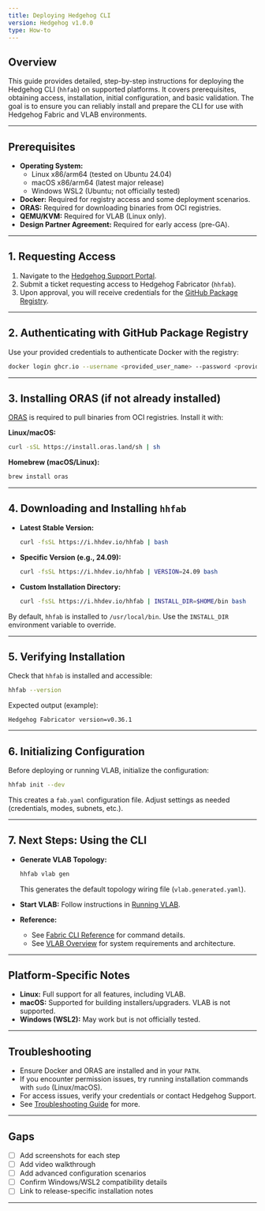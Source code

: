 ```yaml
---
title: Deploying Hedgehog CLI
version: Hedgehog v1.0.0
type: How-to
---
```


## Overview

This guide provides detailed, step-by-step instructions for deploying the Hedgehog CLI (`hhfab`) on supported platforms. It covers prerequisites, obtaining access, installation, initial configuration, and basic validation. The goal is to ensure you can reliably install and prepare the CLI for use with Hedgehog Fabric and VLAB environments.

---

## Prerequisites

- **Operating System:**
  - Linux x86/arm64 (tested on Ubuntu 24.04)
  - macOS x86/arm64 (latest major release)
  - Windows WSL2 (Ubuntu; not officially tested)
- **Docker:** Required for registry access and some deployment scenarios.
- **ORAS:** Required for downloading binaries from OCI registries.
- **QEMU/KVM:** Required for VLAB (Linux only).
- **Design Partner Agreement:** Required for early access (pre-GA).

---

## 1. Requesting Access

1. Navigate to the [Hedgehog Support Portal](https://support.githedgehog.com/).
2. Submit a ticket requesting access to Hedgehog Fabricator (`hhfab`).
3. Upon approval, you will receive credentials for the [GitHub Package Registry](https://ghcr.io).

---

## 2. Authenticating with GitHub Package Registry

Use your provided credentials to authenticate Docker with the registry:

```bash
docker login ghcr.io --username <provided_user_name> --password <provided_token_string>
```

---

## 3. Installing ORAS (if not already installed)

[ORAS](https://oras.land/) is required to pull binaries from OCI registries. Install it with:

**Linux/macOS:**
```bash
curl -sSL https://install.oras.land/sh | sh
```

**Homebrew (macOS/Linux):**
```bash
brew install oras
```

---

## 4. Downloading and Installing `hhfab`

- **Latest Stable Version:**
  ```bash
  curl -fsSL https://i.hhdev.io/hhfab | bash
  ```
- **Specific Version (e.g., 24.09):**
  ```bash
  curl -fsSL https://i.hhdev.io/hhfab | VERSION=24.09 bash
  ```
- **Custom Installation Directory:**
  ```bash
  curl -fsSL https://i.hhdev.io/hhfab | INSTALL_DIR=$HOME/bin bash
  ```

By default, `hhfab` is installed to `/usr/local/bin`. Use the `INSTALL_DIR` environment variable to override.

---

## 5. Verifying Installation

Check that `hhfab` is installed and accessible:

```bash
hhfab --version
```

Expected output (example):
```
Hedgehog Fabricator version=v0.36.1
```

---

## 6. Initializing Configuration

Before deploying or running VLAB, initialize the configuration:

```bash
hhfab init --dev
```

This creates a `fab.yaml` configuration file. Adjust settings as needed (credentials, modes, subnets, etc.).

---

## 7. Next Steps: Using the CLI

- **Generate VLAB Topology:**
  ```bash
  hhfab vlab gen
  ```
  This generates the default topology wiring file (`vlab.generated.yaml`).

- **Start VLAB:**
  Follow instructions in [Running VLAB](../vlab/running.md).

- **Reference:**
  - See [Fabric CLI Reference](../reference/cli.md) for command details.
  - See [VLAB Overview](../vlab/overview.md) for system requirements and architecture.

---

## Platform-Specific Notes

- **Linux:** Full support for all features, including VLAB.
- **macOS:** Supported for building installers/upgraders. VLAB is not supported.
- **Windows (WSL2):** May work but is not officially tested.

---

## Troubleshooting

- Ensure Docker and ORAS are installed and in your `PATH`.
- If you encounter permission issues, try running installation commands with `sudo` (Linux/macOS).
- For access issues, verify your credentials or contact Hedgehog Support.
- See [Troubleshooting Guide](troubleshooting.md) for more.

---

## Gaps
- [ ] Add screenshots for each step
- [ ] Add video walkthrough
- [ ] Add advanced configuration scenarios
- [ ] Confirm Windows/WSL2 compatibility details
- [ ] Link to release-specific installation notes

---

<!--
Diátaxis: How-to Guide
Version: Hedgehog v1.0.0
Last updated: 2025-04-22
-->
